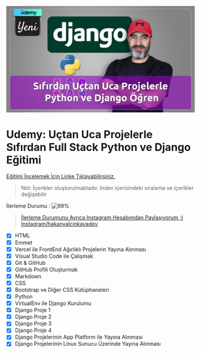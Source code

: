[![Udemy: Uçtan Uca Projelerle Sıfırdan Full Stack Python ve Django Eğitimi](https://github.com/hakanyalcinkaya/hakanyalcinkaya/raw/main/assets/img/udemy_python_django_v4.jpg)](http://lnk.ktlzr.co/gtrpdj)
# Udemy: Uçtan Uca Projelerle Sıfırdan Full Stack Python ve Django Eğitimi
[Eğitimi İncelemek İçin Linke Tıklayabilirsiniz.](http://lnk.ktlzr.co/gtrpdj)

> Not: İçerikler oluşturulmaktadır. Index içerisindeki sıralama ve içerikler değişebilir

İlerleme Durumu : ![99%](https://progress-bar.dev/99)
> [İlerleme Durumunu Ayrıca Instagram Hesabımdan Paylaşıyorum ;) Instagram/hakanyalcinkayadev](https://bit.ly/hy-dev-instagram)

- [x] HTML
- [x] Emmet
- [x] Vercel ile FrontEnd Ağırlıklı Projelerin Yayına Alınması
- [x] Visual Studio Code ile Çalışmak
- [x] Git & GitHub
- [x] GitHub Profili Oluşturmak
- [x] Markdown
- [x] CSS
- [x] Bootstrap ve Diğer CSS Kütüphaneleri
- [x] Python
- [x] VirtualEnv ile Django Kurulumu 
- [x] Django Proje 1
- [x] Django Proje 2
- [x] Django Proje 3
- [x] Django Proje 4
- [x] Django Projelerinin App Platform ile Yayına Alınması
- [x] Django Projelerinin Linux Sunucu Üzerinde Yayına Alınması

